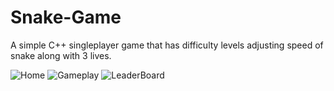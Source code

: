 # Snake-Game
A simple C++ singleplayer game that has difficulty levels adjusting speed of snake along with 3 lives.

![Home](https://user-images.githubusercontent.com/35884235/144736879-90e2894a-739e-46cd-b102-38906f5faacf.png)
![Gameplay](https://user-images.githubusercontent.com/35884235/144736882-9413638f-ac98-4e00-b241-6e31381489b9.png)
![LeaderBoard](https://user-images.githubusercontent.com/35884235/144736881-08efda7d-c6b8-4328-9ac7-1ab59e559c51.png)


